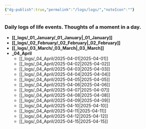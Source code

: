 ```yaml
---
{"dg-publish":true,"permalink":"/logs/logs/","noteIcon":""}
---
```


### Daily logs of life events. Thoughts of a moment in a day.


- **[[_logs/_01_January/_01_January\|_01_January]]**
- **[[_logs/_02_February/_02_February\|_02_February]]**
- **[[_logs/_03_March/_03_March\|_03_March]]**
- **_04_April**
	- [[_logs/_04_April/2025-04-01\|2025-04-01]]
	- [[_logs/_04_April/2025-04-02\|2025-04-02]]
	- [[_logs/_04_April/2025-04-03\|2025-04-03]]
	- [[_logs/_04_April/2025-04-04\|2025-04-04]]
	- [[_logs/_04_April/2025-04-05\|2025-04-05]]
	- [[_logs/_04_April/2025-04-06\|2025-04-06]]
	- [[_logs/_04_April/2025-04-07\|2025-04-07]]
	- [[_logs/_04_April/2025-04-08\|2025-04-08]]
	- [[_logs/_04_April/2025-04-09\|2025-04-09]]
	- [[_logs/_04_April/2025-04-10\|2025-04-10]]
	- [[_logs/_04_April/2025-04-11\|2025-04-11]]
	- [[_logs/_04_April/2025-04-12\|2025-04-12]]
	- [[_logs/_04_April/2025-04-15\|2025-04-15]]


